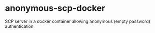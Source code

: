 # anonymous-scp-docker
 SCP server in a docker container allowing anonymous (empty password) authentication.

